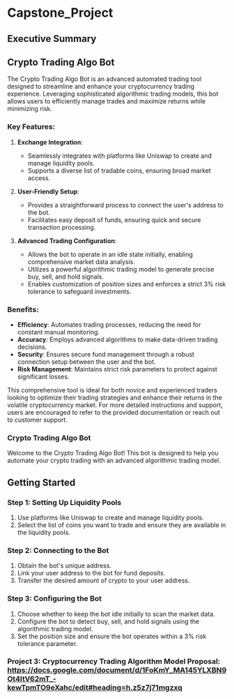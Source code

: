 # Capstone_Project
## Executive Summary 

## Crypto Trading Algo Bot

The Crypto Trading Algo Bot is an advanced automated trading tool designed to streamline and enhance your cryptocurrency trading experience. Leveraging sophisticated algorithmic trading models, this bot allows users to efficiently manage trades and maximize returns while minimizing risk.

### Key Features:

1. **Exchange Integration**:
   - Seamlessly integrates with platforms like Uniswap to create and manage liquidity pools.
   - Supports a diverse list of tradable coins, ensuring broad market access.

2. **User-Friendly Setup**:
   - Provides a straightforward process to connect the user's address to the bot.
   - Facilitates easy deposit of funds, ensuring quick and secure transaction processing.

3. **Advanced Trading Configuration**:
   - Allows the bot to operate in an idle state initially, enabling comprehensive market data analysis.
   - Utilizes a powerful algorithmic trading model to generate precise buy, sell, and hold signals.
   - Enables customization of position sizes and enforces a strict 3% risk tolerance to safeguard investments.

### Benefits:

- **Efficiency**: Automates trading processes, reducing the need for constant manual monitoring.
- **Accuracy**: Employs advanced algorithms to make data-driven trading decisions.
- **Security**: Ensures secure fund management through a robust connection setup between the user and the bot.
- **Risk Management**: Maintains strict risk parameters to protect against significant losses.

This comprehensive tool is ideal for both novice and experienced traders looking to optimize their trading strategies and enhance their returns in the volatile cryptocurrency market. For more detailed instructions and support, users are encouraged to refer to the provided documentation or reach out to customer support.

### Crypto Trading Algo Bot

Welcome to the Crypto Trading Algo Bot! This bot is designed to help you automate your crypto trading with an advanced algorithmic trading model.

## Getting Started

### Step 1: Setting Up Liquidity Pools
1. Use platforms like Uniswap to create and manage liquidity pools.
2. Select the list of coins you want to trade and ensure they are available in the liquidity pools.

### Step 2: Connecting to the Bot
1. Obtain the bot's unique address.
2. Link your user address to the bot for fund deposits.
3. Transfer the desired amount of crypto to your user address.

### Step 3: Configuring the Bot
1. Choose whether to keep the bot idle initially to scan the market data.
2. Configure the bot to detect buy, sell, and hold signals using the algorithmic trading model.
3. Set the position size and ensure the bot operates within a 3% risk tolerance parameter.


### Project 3: Cryptocurrency Trading Algorithm Model Proposal: https://docs.google.com/document/d/1FoKmY_MA145YLXBN9Ot4ItV62mT_-kewTpmTO9eXahc/edit#heading=h.z5z7j71mgzxq






